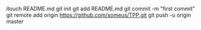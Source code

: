 itouch README.md
git init
git add README.md
git commit -m "first commit"
git remote add origin https://github.com/someus/TPP.git
git push -u origin master
